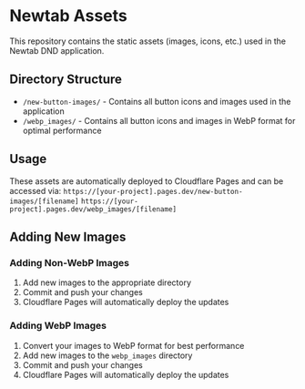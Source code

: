 # Newtab Assets

This repository contains the static assets (images, icons, etc.) used in the Newtab DND application.

## Directory Structure

- `/new-button-images/` - Contains all button icons and images used in the application
- `/webp_images/` - Contains all button icons and images in WebP format for optimal performance

## Usage

These assets are automatically deployed to Cloudflare Pages and can be accessed via:
`https://[your-project].pages.dev/new-button-images/[filename]`
`https://[your-project].pages.dev/webp_images/[filename]`

## Adding New Images

### Adding Non-WebP Images

1. Add new images to the appropriate directory
2. Commit and push your changes
3. Cloudflare Pages will automatically deploy the updates

### Adding WebP Images

1. Convert your images to WebP format for best performance
2. Add new images to the `webp_images` directory
3. Commit and push your changes
4. Cloudflare Pages will automatically deploy the updates
